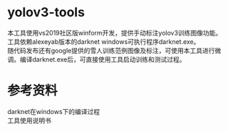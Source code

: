# yolov3-tools
本工具使用vs2019社区版winform开发，提供手动标注yolov3训练图像功能。<br />
工具依赖alexeyab版本的darknet windows可执行程序darknet.exe。<br />
随代码发布还有google提供的雪人训练范例图像及标注，可使用本工具进行微调。编译darknet.exe后，可直接使用工具启动训练和测试过程。<br />

# 参考资料
darknet在windows下的编译过程<br />
工具使用说明书
